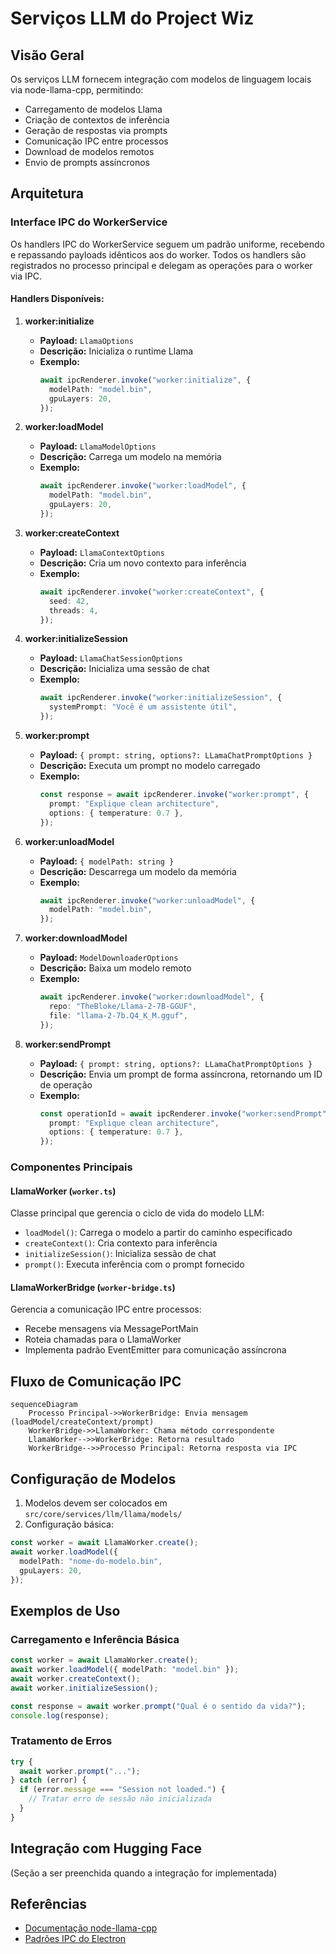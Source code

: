 # Serviços LLM do Project Wiz

## Visão Geral

Os serviços LLM fornecem integração com modelos de linguagem locais via node-llama-cpp, permitindo:

- Carregamento de modelos Llama
- Criação de contextos de inferência
- Geração de respostas via prompts
- Comunicação IPC entre processos
- Download de modelos remotos
- Envio de prompts assíncronos

## Arquitetura

### Interface IPC do WorkerService

Os handlers IPC do WorkerService seguem um padrão uniforme, recebendo e repassando payloads idênticos aos do worker. Todos os handlers são registrados no processo principal e delegam as operações para o worker via IPC.

#### Handlers Disponíveis:

1. **worker:initialize**

   - **Payload:** `LlamaOptions`
   - **Descrição:** Inicializa o runtime Llama
   - **Exemplo:**
     ```typescript
     await ipcRenderer.invoke("worker:initialize", {
       modelPath: "model.bin",
       gpuLayers: 20,
     });
     ```

2. **worker:loadModel**

   - **Payload:** `LlamaModelOptions`
   - **Descrição:** Carrega um modelo na memória
   - **Exemplo:**
     ```typescript
     await ipcRenderer.invoke("worker:loadModel", {
       modelPath: "model.bin",
       gpuLayers: 20,
     });
     ```

3. **worker:createContext**

   - **Payload:** `LlamaContextOptions`
   - **Descrição:** Cria um novo contexto para inferência
   - **Exemplo:**
     ```typescript
     await ipcRenderer.invoke("worker:createContext", {
       seed: 42,
       threads: 4,
     });
     ```

4. **worker:initializeSession**

   - **Payload:** `LlamaChatSessionOptions`
   - **Descrição:** Inicializa uma sessão de chat
   - **Exemplo:**
     ```typescript
     await ipcRenderer.invoke("worker:initializeSession", {
       systemPrompt: "Você é um assistente útil",
     });
     ```

5. **worker:prompt**

   - **Payload:** `{ prompt: string, options?: LLamaChatPromptOptions }`
   - **Descrição:** Executa um prompt no modelo carregado
   - **Exemplo:**
     ```typescript
     const response = await ipcRenderer.invoke("worker:prompt", {
       prompt: "Explique clean architecture",
       options: { temperature: 0.7 },
     });
     ```

6. **worker:unloadModel**

   - **Payload:** `{ modelPath: string }`
   - **Descrição:** Descarrega um modelo da memória
   - **Exemplo:**
     ```typescript
     await ipcRenderer.invoke("worker:unloadModel", {
       modelPath: "model.bin",
     });
     ```

7. **worker:downloadModel**

   - **Payload:** `ModelDownloaderOptions`
   - **Descrição:** Baixa um modelo remoto
   - **Exemplo:**
     ```typescript
     await ipcRenderer.invoke("worker:downloadModel", {
       repo: "TheBloke/Llama-2-7B-GGUF",
       file: "llama-2-7b.Q4_K_M.gguf",
     });
     ```

8. **worker:sendPrompt**
   - **Payload:** `{ prompt: string, options?: LLamaChatPromptOptions }`
   - **Descrição:** Envia um prompt de forma assíncrona, retornando um ID de operação
   - **Exemplo:**
     ```typescript
     const operationId = await ipcRenderer.invoke("worker:sendPrompt", {
       prompt: "Explique clean architecture",
       options: { temperature: 0.7 },
     });
     ```

### Componentes Principais

#### LlamaWorker (`worker.ts`)

Classe principal que gerencia o ciclo de vida do modelo LLM:

- `loadModel()`: Carrega o modelo a partir do caminho especificado
- `createContext()`: Cria contexto para inferência
- `initializeSession()`: Inicializa sessão de chat
- `prompt()`: Executa inferência com o prompt fornecido

#### LlamaWorkerBridge (`worker-bridge.ts`)

Gerencia a comunicação IPC entre processos:

- Recebe mensagens via MessagePortMain
- Roteia chamadas para o LlamaWorker
- Implementa padrão EventEmitter para comunicação assíncrona

## Fluxo de Comunicação IPC

```mermaid
sequenceDiagram
    Processo Principal->>WorkerBridge: Envia mensagem (loadModel/createContext/prompt)
    WorkerBridge->>LlamaWorker: Chama método correspondente
    LlamaWorker-->>WorkerBridge: Retorna resultado
    WorkerBridge-->>Processo Principal: Retorna resposta via IPC
```

## Configuração de Modelos

1. Modelos devem ser colocados em `src/core/services/llm/llama/models/`
2. Configuração básica:

```typescript
const worker = await LlamaWorker.create();
await worker.loadModel({
  modelPath: "nome-do-modelo.bin",
  gpuLayers: 20,
});
```

## Exemplos de Uso

### Carregamento e Inferência Básica

```typescript
const worker = await LlamaWorker.create();
await worker.loadModel({ modelPath: "model.bin" });
await worker.createContext();
await worker.initializeSession();

const response = await worker.prompt("Qual é o sentido da vida?");
console.log(response);
```

### Tratamento de Erros

```typescript
try {
  await worker.prompt("...");
} catch (error) {
  if (error.message === "Session not loaded.") {
    // Tratar erro de sessão não inicializada
  }
}
```

## Integração com Hugging Face

(Seção a ser preenchida quando a integração for implementada)

## Referências

- [Documentação node-llama-cpp](https://github.com/withcatai/node-llama-cpp)
- [Padrões IPC do Electron](https://www.electronjs.org/docs/latest/tutorial/ipc)

